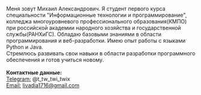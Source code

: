 Меня зовут Михаил Александрович. Я студент первого курса специальности "Информационные технологии и программирование", колледжа многоуровневого профессионального образования(КМПО) при российской академии народного хозяйства и государственной службы(РАНХиГС). Обладаю базовыми знаниями в области программирования и веб-разработки. Имею опыт работы с языками Python и Java. <br/>
Стремлюсь развивать свои навыки в области разработки программного обеспечения и готов учиться новому. <br/>
<br/>
**Контактные данные:** <br/>
<ins>Telegram:</ins> @t_tw_twi_twix <br/>
<ins>Email:</ins> livadia1716@gmail.com
